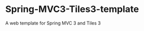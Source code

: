 Spring-MVC3-Tiles3-template
===========================

A web template for Spring MVC 3 and Tiles 3
